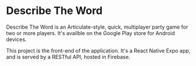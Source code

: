 # Describe The Word

Describe The Word is an Articulate-style, quick, multiplayer party game for two or more players. It's availble on the Google Play store for Android devices.

This project is the front-end of the application. It's a React Native Expo app, and is served by a RESTful API, hosted in Firebase.
